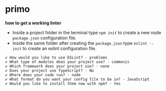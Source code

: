 primo
=====


**how to get a working linter**

* Inside a project folder in the terminal type `npm init` to create a new node `package.json` configuration file.
* Inside the same folder after creating the `package.json` type `eslint --init` to create an eslint configuration file.

```
✔ How would you like to use ESLint? · problems
✔ What type of modules does your project use? · commonjs
✔ Which framework does your project use? · none
✔ Does your project use TypeScript? · No
✔ Where does your code run? · node
✔ What format do you want your config file to be in? · JavaScript
✔ Would you like to install them now with npm? · Yes
```

